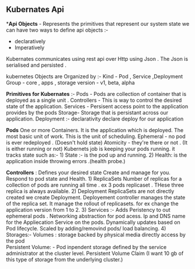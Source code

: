 
 ## Kubernates Api
 ***Api Objects**  - Represents the primitives that represent our system state
 we can have two ways to define api objects :-
- declaratively
- Imperatively

Kubernates communicates using rest  api over Http using Json . The Json is serialised and persisted .

kubernetes Objects are Organized by :-
Kind - Pod , Service ,Deployment
Group - core , apps , storage
version - v1, beta, alpha


**Primitives for  Kubernates** :-
Pods -  Pods are collection of container that is deployed as a single unit .
Controllers - This is way to control the desired state of the application. 
Services - Persisent access point to the application provides by the pods
Storage-  Storage that is persistant across our application.
Deployment :- declarativity declare  deploy for our application   

**Pods** 
   One or more Containers.
   It is the application which is deployed.
   The most basic unit of  work.
   This is the unit of scheduling.
   Ephemeral - no pod is ever redeployed . (Doesn't hold state)
   Atomicity - they're there or not . (It is either running or not)
   Kubernets job is keeping your pods running.  it tracks state such as:-
	   1) State :- is the pod up and running.
	   2) Health: is the application inside throwing errors .(health probe.)
	   
**Controllers** :
  Defines your desired state 
  Create and manage for you.
  Respond to pod state and Health.
    1) ReplicaSets 
	    Number of replicas   for a collection of pods are running all time .
	    ex 3 pods replicaset . THese three replica is always available.
	2) Deployment 
	    ReplicaSets are not directly created we create Deployment. 
	    Deployement controller manages the state of the replica set.
	    It manage the rollout of replicasets.  for ex change the application version from 1 to 2.
	3) Services :- 
		Adds Peristency to out ephemeral pods .
		Networking abstraction for pod acess. 
		Ip and DNS name for the Appliecation  Service on the pods.
		Dynamically updates based on Pod lifecycle.
		Scaled by adding/removind pods/
		load balancing.
	4) Storages:- 
		Volumes : storage backed by physical media directly access by the pod 	
		Persistent Volume: - Pod inpendent storage defined by the service administrator at the cluster level.  Persistent Volume Claim  (I want 10 gb of this type of storage from the underlying cluster.)
